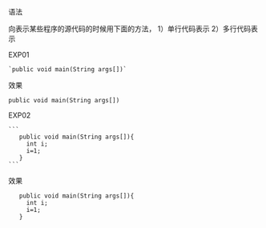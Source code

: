 语法

 向表示某些程序的源代码的时候用下面的方法，
 1）单行代码表示
 2）多行代码表示
 
 EXP01
 
    `public void main(String args[])`
    
 效果
 
`public void main(String args[])`

EXP02

    ```
       public void main(String args[]){
         int i;
         i=1;
       }
    ```
效果

```
   public void main(String args[]){
     int i;
     i=1;
   }
```
